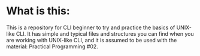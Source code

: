 # What is this:
This is a repository for CLI beginner to try and practice the basics of UNIX-like CLI.
It has simple and typical files and structures you can find when you are working with UNIX-like CLI, and it is assumed to be used with the
material: Practical Programming #02.
